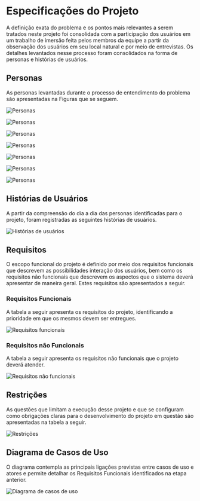 # Especificações do Projeto
A definição exata do problema e os pontos mais relevantes a serem tratados neste projeto foi consolidada com a participação dos usuários em um trabalho de imersão feita pelos membros da equipe a partir da observação dos usuários em seu local natural e por meio de entrevistas. Os detalhes levantados nesse processo foram consolidados na forma de personas e histórias de usuários.

## Personas
As personas levantadas durante o processo de entendimento do problema são apresentadas na Figuras que se seguem.

![Personas](/img/felipe.PNG)

![Personas](/img/eduardo.PNG)

![Personas](/img/helo.PNG)

![Personas](/img/david.PNG)

![Personas](/img/ari.PNG)

![Personas](/img/erick.PNG)

![Personas](/img/andre.PNG)

## Histórias de Usuários
A partir da compreensão do dia a dia das personas identificadas para o projeto, foram registradas as seguintes histórias de usuários.

![Histórias de usuários](/img/historias.PNG)

## Requisitos
O escopo funcional do projeto é definido por meio dos requisitos funcionais que descrevem as possibilidades interação dos usuários, bem como os requisitos não funcionais que descrevem os aspectos que o sistema deverá apresentar de maneira geral. Estes requisitos são apresentados a seguir.

### Requisitos Funcionais
A tabela a seguir apresenta os requisitos do projeto, identificando a prioridade em que os mesmos devem ser entregues.

![Requisitos funcionais](/img/requisitos_funcinais.PNG)

### Requisitos não Funcionais
A tabela a seguir apresenta os requisitos não funcionais que o projeto deverá atender.

![Requisitos não funcionais](/img/requisitos_nao_funcionais.PNG)

## Restrições
As questões que limitam a execução desse projeto e que se configuram como obrigações claras para o desenvolvimento do projeto em questão são apresentadas na tabela a seguir.

![Restrições](/img/restricoes.PNG)

## Diagrama de Casos de Uso
O diagrama contempla as principais ligações previstas entre casos de uso e atores e permite detalhar os Requisitos Funcionais identificados na etapa anterior.

![Diagrama de casos de uso](/img/diagrama_caso_usos.PNG)
